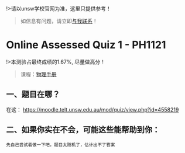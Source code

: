 !>请以unsw学校官网为准，这里只提供参考！ 

>如信息有问题，请立即[与我联系](/help/?id=关于我)！

# Online Assessed Quiz 1 - PH1121


!>本测验占最终成绩的1.67%, 尽量做高分！


>课程：[物理手册](/DPST1021/)

## 一、题目在哪？

  在这： https://moodle.telt.unsw.edu.au/mod/quiz/view.php?id=4558219




## 二、如果你实在不会，可能这些能帮助到你：

 `先自己尝试着做一下吧，题目太随机了，估计出不了答案`